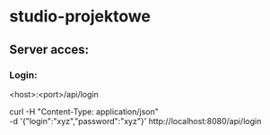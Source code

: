 # studio-projektowe

## Server acces:

### Login:
\<host>:\<port>/api/login

curl -H "Content-Type: application/json"  
     -d '{"login":"xyz","password":"xyz"}' 
     http://localhost:8080/api/login
